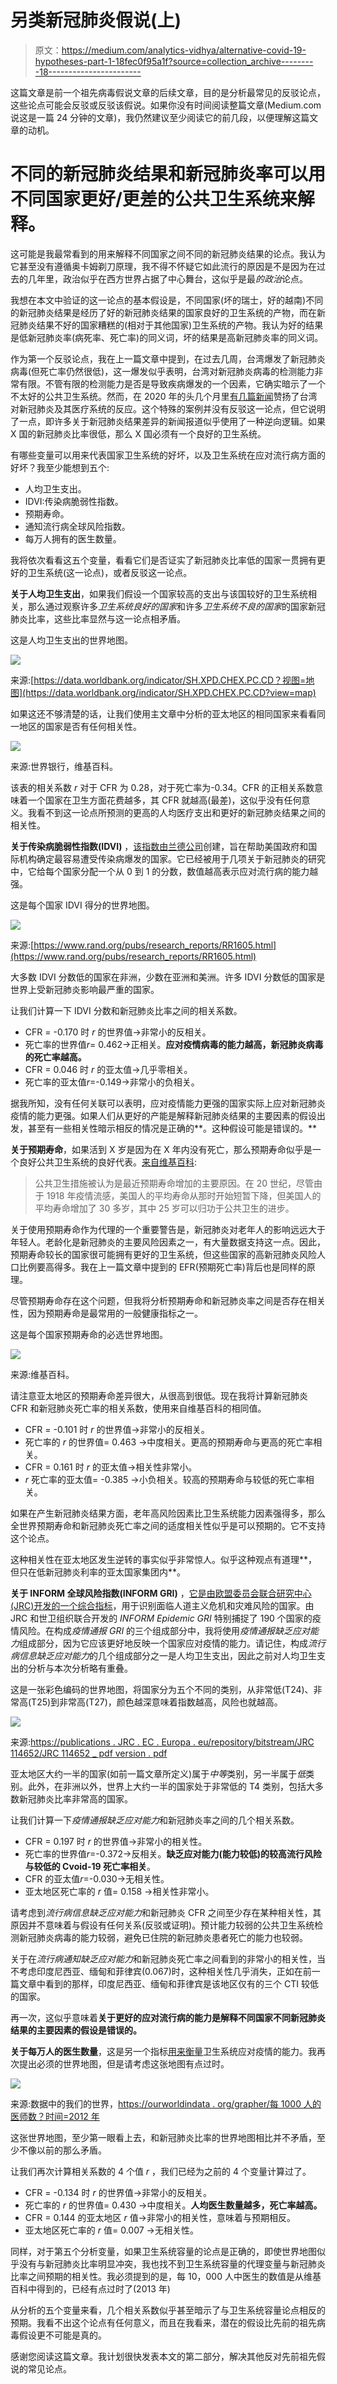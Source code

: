 # 另类新冠肺炎假说(上)

> 原文：<https://medium.com/analytics-vidhya/alternative-covid-19-hypotheses-part-1-18fec0f95a1f?source=collection_archive---------18----------------------->

这篇文章是前一个祖先病毒假说文章的后续文章，目的是分析最常见的反驳论点，这些论点可能会反驳或反驳该假说。如果你没有时间阅读整篇文章(Medium.com 说这是一篇 24 分钟的文章)，我仍然建议至少阅读它的前几段，以便理解这篇文章的动机。

# 不同的新冠肺炎结果和新冠肺炎率可以用不同国家更好/更差的公共卫生系统来解释。

这可能是我最常看到的用来解释不同国家之间不同的新冠肺炎结果的论点。我认为它甚至没有遵循奥卡姆剃刀原理，我不得不怀疑它如此流行的原因是不是因为在过去的几年里，政治似乎在西方世界占据了中心舞台，这似乎是最*的政治*论点。

我想在本文中验证的这一论点的基本假设是，不同国家(坏的瑞士，好的越南)不同的新冠肺炎结果是经历了好的新冠肺炎结果的国家良好的卫生系统的产物，而在新冠肺炎结果不好的国家糟糕的(相对于其他国家)卫生系统的产物。我认为好的结果是低新冠肺炎率(病死率、死亡率)的同义词，坏的结果是高新冠肺炎率的同义词。

作为第一个反驳论点，我在上一篇文章中提到，在过去几周，台湾爆发了新冠肺炎病毒(但死亡率仍然很低)，这一爆发似乎表明，台湾对新冠肺炎病毒的检测能力非常有限。不管有限的检测能力是否是导致疾病爆发的一个因素，它确实暗示了一个不太好的公共卫生系统。然而，在 2020 年的头几个月里[有几篇新闻](https://www.thelancet.com/journals/eclinm/article/PIIS2589-5370(20)30181-4/fulltext)赞扬了台湾对新冠肺炎及其医疗系统的反应。这个特殊的案例并没有反驳这一论点，但它说明了一点，即许多关于新冠肺炎结果差异的新闻报道似乎使用了一种逆向逻辑。如果 X 国的新冠肺炎比率很低，那么 X 国必须有一个良好的卫生系统。

有哪些变量可以用来代表国家卫生系统的好坏，以及卫生系统在应对流行病方面的好坏？我至少能想到五个:

*   人均卫生支出。
*   IDVI:传染病脆弱性指数。
*   预期寿命。
*   通知流行病全球风险指数。
*   每万人拥有的医生数量。

我将依次看看这五个变量，看看它们是否证实了新冠肺炎比率低的国家一贯拥有更好的卫生系统(这一论点)，或者反驳这一论点。

**关于人均卫生支出**，如果我们假设一个国家较高的支出与该国较好的卫生系统相关，那么通过观察许多*卫生系统良好的国家*和许多*卫生系统不良的国家*的国家新冠肺炎比率，这些比率显然与这一论点相矛盾。

这是人均卫生支出的世界地图。

![](img/53d0a2d8e415bd8199f24715d79033ce.png)

来源:[https://data.worldbank.org/indicator/SH.XPD.CHEX.PC.CD？视图=地图](https://data.worldbank.org/indicator/SH.XPD.CHEX.PC.CD?view=map)

如果这还不够清楚的话，让我们使用主文章中分析的亚太地区的相同国家来看看同一地区的国家是否有任何相关性。

![](img/545c02c325080b81717c74cab06f6832.png)

来源:世界银行，维基百科。

该表的相关系数 *r* 对于 CFR 为 0.28，对于死亡率为-0.34。CFR 的正相关系数意味着一个国家在卫生方面花费越多，其 CFR 就越高(最差)，这似乎没有任何意义。我看不到这一论点所预测的更高的人均医疗支出和更好的新冠肺炎结果之间的相关性。

**关于传染病脆弱性指数(IDVI)** ，[该指数由兰德公司](https://www.rand.org/pubs/research_reports/RR1605.html)创建，旨在帮助美国政府和国际机构确定最容易遭受传染病爆发的国家。它已经被用于几项关于新冠肺炎的研究中，它给每个国家分配一个从 0 到 1 的分数，数值越高表示应对流行病的能力越强。

这是每个国家 IDVI 得分的世界地图。

![](img/c093302ab8af4f9cba0414064f0c8379.png)

来源:[https://www.rand.org/pubs/research_reports/RR1605.html](https://www.rand.org/pubs/research_reports/RR1605.html)

大多数 IDVI 分数低的国家在非洲，少数在亚洲和美洲。许多 IDVI 分数低的国家是世界上受新冠肺炎影响最严重的国家。

让我们计算一下 IDVI 分数和新冠肺炎比率之间的相关系数。

*   CFR = -0.170 时 *r* 的世界值→非常小的反相关。
*   死亡率的世界值*r*= 0.462→正相关。**应对疫情病毒的能力越高，新冠肺炎病毒的死亡率越高。**
*   CFR = 0.046 时 *r* 的亚太值→几乎零相关。
*   死亡率的亚太值*r*=-0.149→非常小的负相关。

据我所知，没有任何关联可以表明，应对疫情能力更强的国家实际上应对新冠肺炎疫情的能力更强。如果人们从更好的产能是解释新冠肺炎结果的主要因素的假设出发，甚至有一些相关性暗示相反的情况是正确的**。这种假设可能是错误的。**

**关于预期寿命**，如果活到 X 岁是因为在 X 年内没有死亡，那么预期寿命似乎是一个良好公共卫生系统的良好代表。[来自维基百科](https://en.wikipedia.org/wiki/Life_expectancy):

> 公共卫生措施被认为是最近预期寿命增加的主要原因。在 20 世纪，尽管由于 1918 年疫情流感，美国人的平均寿命从那时开始短暂下降，但美国人的平均寿命增加了 30 多岁，其中 25 岁可以归功于公共卫生的进步。

关于使用预期寿命作为代理的一个重要警告是，新冠肺炎对老年人的影响远远大于年轻人。老龄化是新冠肺炎的主要风险因素之一，有大量数据支持这一点。因此，预期寿命较长的国家很可能拥有更好的卫生系统，但这些国家的高新冠肺炎风险人口比例要高得多。我在上一篇文章中提到的 EFR(预期死亡率)背后也是同样的原理。

尽管预期寿命存在这个问题，但我将分析预期寿命和新冠肺炎率之间是否存在相关性，因为预期寿命是最常用的一般健康指标之一。

这是每个国家预期寿命的必选世界地图。

![](img/7495663f74732aa640d29c32dcb49ebe.png)

来源:维基百科。

请注意亚太地区的预期寿命差异很大，从很高到很低。现在我将计算新冠肺炎 CFR 和新冠肺炎死亡率的相关系数，使用来自维基百科的相同值。

*   CFR = -0.101 时 *r* 的世界值→非常小的反相关。
*   死亡率的 *r* 的世界值= 0.463 →中度相关。更高的预期寿命与更高的死亡率相关。
*   CFR = 0.161 时 *r* 的亚太值→相关性非常小。
*   *r* 死亡率的亚太值= -0.385 →小负相关。较高的预期寿命与较低的死亡率相关。

如果在产生新冠肺炎结果方面，老年高风险因素比卫生系统能力因素强得多，那么全世界预期寿命和新冠肺炎死亡率之间的适度相关性似乎是可以预期的。它不支持这个论点。

这种相关性在亚太地区发生逆转的事实似乎非常惊人。似乎这种观点有道理**，但只在低新冠肺炎利率的亚太国家集团内**。

**关于 INFORM 全球风险指数(INFORM GRI)** ，[它是由欧盟委员会联合研究中心(JRC)开发的一个综合指标](https://publications.jrc.ec.europa.eu/repository/handle/JRC114652)，用于识别面临人道主义危机和灾难风险的国家。由 JRC 和世卫组织联合开发的 *INFORM Epidemic GRI* 特别捕捉了 190 个国家的疫情风险。在构成*疫情通报 GRI* 的三个组成部分中，我将使用*疫情通报缺乏应对能力*组成部分，因为它应该更好地反映一个国家应对疫情的能力。请记住，构成*流行病信息缺乏应对能力*的几个组成部分之一是人均卫生支出，因此之前对人均卫生支出的分析与本次分析略有重叠。

这是一张彩色编码的世界地图，将国家分为五个不同的类别，从非常低(T24)、非常高(T25)到非常高(T27)，颜色越深意味着指数越高，风险也就越高。

![](img/9aeb872e147541a3791c70f9793c6dec.png)

来源:[https://publications . JRC . EC . Europa . eu/repository/bitstream/JRC 114652/JRC 114652 _ pdf version . pdf](https://publications.jrc.ec.europa.eu/repository/bitstream/JRC114652/jrc114652_pdfversion.pdf)

亚太地区大约一半的国家(如前一篇文章所定义)属于*中等*类别，另一半属于*低*类别。此外，在非洲以外，世界上大约一半的国家处于非常低的 T4 类别，包括大多数新冠肺炎比率非常高的国家。

让我们计算一下*疫情通报缺乏应对能力*和新冠肺炎率之间的几个相关系数。

*   CFR = 0.197 时 *r* 的世界值→非常小的相关性。
*   死亡率的世界值*r*=-0.372→反相关。**缺乏应对能力(能力较低)的较高流行风险与较低的 Cvoid-19 死亡率相关**。
*   CFR 的亚太值*r*=-0.030→无相关性。
*   亚太地区死亡率的 *r* 值= 0.158 →相关性非常小。

请考虑到*流行病信息缺乏应对能力*和新冠肺炎 CFR 之间至少存在某种相关性，其原因并不意味着与假设有任何关系(反驳或证明)。预计能力较弱的公共卫生系统检测新冠肺炎病毒的能力较弱，避免已住院的新冠肺炎患者死亡的能力也较弱。

关于在*流行病通知缺乏应对能力*和新冠肺炎死亡率之间看到的非常小的相关性，当不考虑印度尼西亚、缅甸和菲律宾(0.067)时，这种相关性几乎消失，正如在前一篇文章中看到的那样，印度尼西亚、缅甸和菲律宾是该地区仅有的三个 CTI 较低的国家。

再一次，这似乎意味着**关于更好的应对流行病的能力是解释不同国家不同新冠肺炎结果的主要因素的假设是错误的。**

**关于每万人的医生数量**，这是另一个指标[用来衡量](https://www.ncbi.nlm.nih.gov/pmc/articles/PMC4286618/)卫生系统应对疫情的能力。我再次提出必须的世界地图，但是请考虑这张地图有点过时。

![](img/5d0c5072164d7ec487c83bb756e39a0c.png)

来源:数据中的我们的世界，[https://ourworldindata . org/grapher/每 1000 人的医师数？时间=2012 年](https://ourworldindata.org/grapher/physicians-per-1000-people?time=2012)

这张世界地图，至少第一眼看上去，和新冠肺炎比率的世界地图相比并不矛盾，至少不像以前的那么矛盾。

让我们再次计算相关系数的 4 个值 *r* ，我们已经为之前的 4 个变量计算过了。

*   CFR = -0.134 时 *r* 的世界值→非常小的反相关。
*   死亡率的 *r* 的世界值= 0.430 →中度相关。**人均医生数量越多，死亡率越高。**
*   CFR = 0.144 的亚太地区 *r* 值→非常小的相关性，意味着与预期相反。
*   亚太地区死亡率的 *r* 值= 0.007 →无相关性。

同样，对于第五个分析变量，如果卫生系统容量的论点是正确的，即使世界地图似乎没有与新冠肺炎比率明显冲突，我也找不到卫生系统容量的代理变量与新冠肺炎比率之间预期的相关性。我必须提到的是，每 10，000 人中医生的数值是从维基百科中得到的，已经有点过时了(2013 年)

从分析的五个变量来看，几个相关系数似乎甚至暗示了与卫生系统容量论点相反的预期。我看不出这个论点有任何意义，而且在我看来，潜在的假设比先前的祖先病毒假设更不可能是真的。

感谢您阅读这篇文章。我计划很快发表本文的第二部分，解决其他反对先前祖先假说的常见论点。
